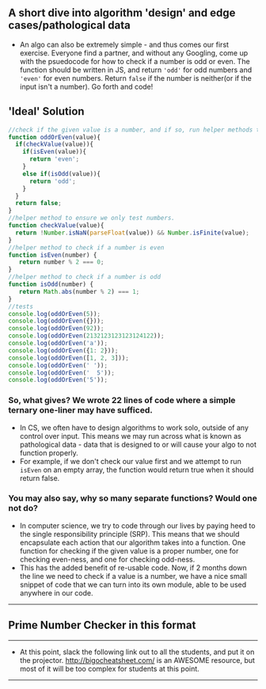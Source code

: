 ## A short dive into algorithm 'design' and edge cases/pathological data

* An algo can also be extremely simple - and thus comes our first exercise. Everyone find a partner, and without any Googling, come up with the psuedocode for how to check if a number is odd or even. The function should be written in JS, and return `'odd'` for odd numbers and `'even'` for even numbers. Return `false` if the number is neither(or if the input isn't a number). Go forth and code!

## 'Ideal' Solution
```javascript
//check if the given value is a number, and if so, run helper methods to determine odd or even.
function oddOrEven(value){
  if(checkValue(value)){
    if(isEven(value)){
      return 'even';
    }
    else if(isOdd(value)){
      return 'odd';
    }
  }
  return false;
}
//helper method to ensure we only test numbers.
function checkValue(value){
  return !Number.isNaN(parseFloat(value)) && Number.isFinite(value);
}
//helper method to check if a number is even
function isEven(number) {
   return number % 2 === 0;
}
//helper method to check if a number is odd
function isOdd(number) {
   return Math.abs(number % 2) === 1;
}
//tests
console.log(oddOrEven(5));
console.log(oddOrEven({}));
console.log(oddOrEven(92));
console.log(oddOrEven(2132123123123124122));
console.log(oddOrEven('a'));
console.log(oddOrEven({1: 2}));
console.log(oddOrEven([1, 2, 3]));
console.log(oddOrEven(' '));
console.log(oddOrEven('  5'));
console.log(oddOrEven('5'));
```

### So, what gives? We wrote 22 lines of code where a simple ternary one-liner may have sufficed.
* In CS, we often have to design algorithms to work solo, outside of any control over input. This means we may run across what is known as pathological data - data that is designed to or will cause your algo to not function properly.
* For example, if we don't check our value first and we attempt to run `isEven` on an empty array, the function would return true when it should return false.

### You may also say, why so many separate functions? Would one not do?
* In computer science, we try to code through our lives by paying heed to the single responsibility principle (SRP). This means that we should encapsulate each action that our algorithm takes into a function. One function for checking if the given value is a proper number, one for checking even-ness, and one for checking odd-ness.
* This has the added benefit of re-usable code. Now, if 2 months down the line we need to check if a value is a number, we have a nice small snippet of code that we can turn into its own module, able to be used anywhere in our code.

-----------------------------------------

## Prime Number Checker in this format

------------------------------------------

* At this point, slack the following link out to all the students, and put it on the projector. http://bigocheatsheet.com/ is an AWESOME resource, but most of it will be too complex for students at this point.

---------------
